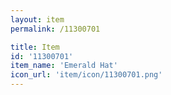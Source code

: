 ```yaml
---
layout: item
permalink: /11300701

title: Item
id: '11300701'
item_name: 'Emerald Hat'
icon_url: 'item/icon/11300701.png'
---
```


